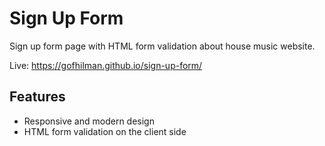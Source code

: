 # Sign Up Form

Sign up form page with HTML form validation about house music website.

Live: <https://gofhilman.github.io/sign-up-form/>

## Features

- Responsive and modern design
- HTML form validation on the client side
